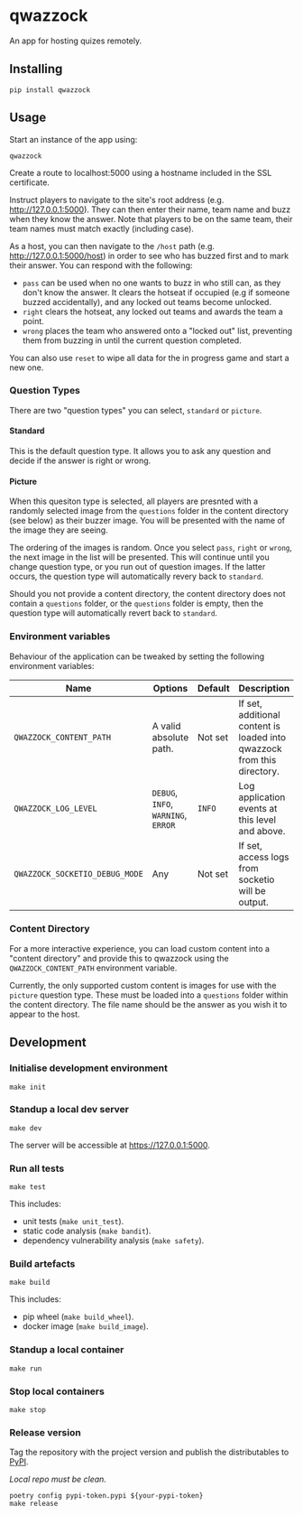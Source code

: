
# qwazzock

An app for hosting quizes remotely.

## Installing

`pip install qwazzock`

## Usage

Start an instance of the app using:

`qwazzock`

Create a route to localhost:5000 using a hostname included in the SSL certificate.

Instruct players to navigate to the site's root address (e.g. http://127.0.0.1:5000). They can then enter their name, team name and buzz when they know the answer. Note that players to be on the same team, their team names must match exactly (including case). 

As a host, you can then navigate to the `/host` path (e.g. http://127.0.0.1:5000/host) in order to see who has buzzed first and to mark their answer. You can respond with the following:

- `pass` can be used when no one wants to buzz in who still can, as they don't know the answer. It clears the hotseat if occupied (e.g if someone buzzed accidentally), and any locked out teams become unlocked.
- `right` clears the hotseat, any locked out teams and awards the team a point.
- `wrong` places the team who answered onto a "locked out" list, preventing them from buzzing in until the current question completed.

You can also use `reset` to wipe all data for the in progress game and start a new one.

### Question Types

There are two "question types" you can select, `standard` or `picture`.

#### Standard

This is the default question type. It allows you to ask any question and decide if the answer is right or wrong.

#### Picture

When this quesiton type is selected, all players are presnted with a randomly selected image from the `questions` folder in the content directory (see below) as their buzzer image. You will be presented with the name of the image they are seeing.

The ordering of the images is random. Once you select `pass`, `right` or `wrong`, the next image in the list will be presented. This will continue until you change question type, or you run out of question images. If the latter occurs, the question type will automatically revery back to `standard`.

Should you not provide a content directory, the content directory does not contain a `questions` folder, or the `questions` folder is empty, then the question type will automatically revert back to `standard`.

### Environment variables

Behaviour of the application can be tweaked by setting the following environment variables:

|Name|Options|Default|Description|
|-|-|-|-|
|`QWAZZOCK_CONTENT_PATH`|A valid absolute path.|Not set|If set, additional content is loaded into qwazzock from this directory.|
|`QWAZZOCK_LOG_LEVEL`|`DEBUG`, `INFO`, `WARNING`, `ERROR`|`INFO`|Log application events at this level and above.|
|`QWAZZOCK_SOCKETIO_DEBUG_MODE`|Any|Not set|If set, access logs from socketio will be output.|

### Content Directory

For a more interactive experience, you can load custom content into a "content directory" and provide this to qwazzock using the `QWAZZOCK_CONTENT_PATH` environment variable.

Currently, the only supported custom content is images for use with the `picture` question type. These must be loaded into a `questions` folder within the content directory. The file name should be the answer as you wish it to appear to the host.

## Development

### Initialise development environment

`make init`

### Standup a local dev server

`make dev`

The server will be accessible at https://127.0.0.1:5000.

### Run all tests

`make test`

This includes:

- unit tests (`make unit_test`).
- static code analysis (`make bandit`).
- dependency vulnerability analysis (`make safety`).

### Build artefacts

`make build`

This includes:

- pip wheel (`make build_wheel`).
- docker image (`make build_image`).

### Standup a local container

`make run`

### Stop local containers

`make stop`

### Release version

Tag the repository with the project version and publish the distributables to [PyPI](https://pypi.org/project/qwazzock/).

*Local repo must be clean.*

```
poetry config pypi-token.pypi ${your-pypi-token}
make release
```

